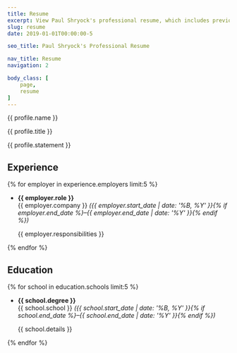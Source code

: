```yaml
---
title: Resume
excerpt: View Paul Shryock's professional resume, which includes previous work experience, education, skills, and software used.
slug: resume
date: 2019-01-01T00:00:00-5

seo_title: Paul Shryock's Professional Resume

nav_title: Resume
navigation: 2

body_class: [
	page,
	resume
]
---
```


{{ profile.name }}

{{ profile.title }}

{{ profile.statement }}

## Experience

{% for employer in experience.employers limit:5 %}

- **{{ employer.role }}**  
	{{ employer.company }} _({{ employer.start_date | date: '%B, %Y' }}{% if employer.end_date %}&ndash;{{ employer.end_date | date: '%Y' }}{% endif %})_

	{{ employer.responsibilities }}

{% endfor %}

## Education

{% for school in education.schools limit:5 %}

- **{{ school.degree }}**  
	{{ school.school }} _({{ school.start_date | date: '%B, %Y' }}{% if school.end_date %}&ndash;{{ school.end_date | date: '%Y' }}{% endif %})_

	{{ school.details }}

{% endfor %}